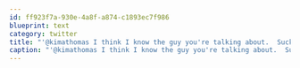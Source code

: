 ```yaml
---
id: ff923f7a-930e-4a8f-a874-c1893ec7f986
blueprint: text
category: twitter
title: "'@kimathomas I think I know the guy you're talking about.  Sucks that it had to go down like that"
caption: "'@kimathomas I think I know the guy you're talking about.  Sucks that it had to go down like that"
---
```

